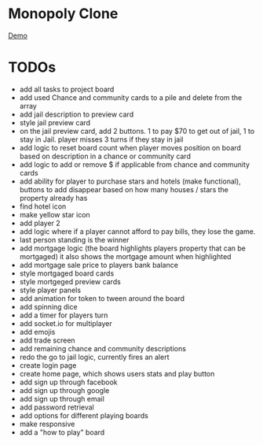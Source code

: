 # Monopoly Clone

[Demo](https://monopoly-clone.now.sh/)

# TODOs

- add all tasks to project board
- add used Chance and community cards to a pile and delete from the array
- add jail description to preview card
- style jail preview card
- on the jail preview card, add 2 buttons. 1 to pay $70 to get out of jail, 1 to stay in Jail.
   player misses 3 turns if they stay in jail
- add logic to reset board count when player moves position on board based on description in a chance or community card
- add logic to add or remove $ if applicable from chance and community cards
- add ability for player to purchase stars and hotels (make functional), buttons to add disappear based
   on how many houses / stars the property already has
- find hotel icon
- make yellow star icon
- add player 2
- add logic where if a player cannot afford to pay bills, they lose the game.
- last person standing is the winner
- add mortgage logic (the board highlights players property that can be mortgaged)
   it also shows the mortgage amount when highlighted
- add mortgage sale price to players bank balance
- style mortgaged board cards
- style mortgeged preview cards
- style player panels
- add animation for token to tween around the board
- add spinning dice
- add a timer for players turn
- add socket.io for multiplayer
- add emojis
- add trade screen
- add remaining chance and community descriptions
- redo the go to jail logic, currently fires an alert
- create login page
- create home page, which shows users stats and play button
- add sign up through facebook
- add sign up through google
- add sign up through email
- add password retrieval
- add options for different playing boards
- make responsive
- add a "how to play" board



